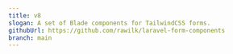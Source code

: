 ```yaml
---
title: v8
slogan: A set of Blade components for TailwindCSS forms.
githubUrl: https://github.com/rawilk/laravel-form-components
branch: main
---
```

